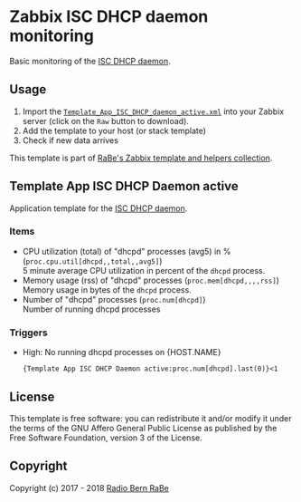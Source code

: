 # Zabbix ISC DHCP daemon monitoring
Basic monitoring of the [ISC DHCP daemon](https://www.isc.org/downloads/dhcp/).

## Usage
1. Import the
   [`Template_App_ISC_DHCP_daemon_active.xml`](Template_App_ISC_DHCP_daemon_active.xml)
   into your Zabbix server (click on the `Raw` button to download).
2. Add the template to your host (or stack template)
3. Check if new data arrives

This template is part of [RaBe's Zabbix template and helpers
collection](https://github.com/radiorabe/rabe-zabbix).
## Template App ISC DHCP Daemon active
Application template for the [ISC DHCP daemon](https://www.isc.org/downloads/dhcp/).
### Items
* CPU utilization (total) of "dhcpd" processes (avg5) in % (`proc.cpu.util[dhcpd,,total,,avg5]`)  
  5 minute average CPU utilization in percent of the `dhcpd` process.
* Memory usage (rss) of "dhcpd" processes (`proc.mem[dhcpd,,,,rss]`)  
  Memory usage in bytes of the `dhcpd` process.
* Number of "dhcpd" processes (`proc.num[dhcpd]`)  
  Number of running dhcpd processes
### Triggers
* High: No running dhcpd processes on {HOST.NAME}
  ```
  {Template App ISC DHCP Daemon active:proc.num[dhcpd].last(0)}<1
  ```

## License
This template is free software: you can redistribute it and/or modify it under
the terms of the GNU Affero General Public License as published by the Free
Software Foundation, version 3 of the License.

## Copyright
Copyright (c) 2017 - 2018 [Radio Bern RaBe](http://www.rabe.ch)
